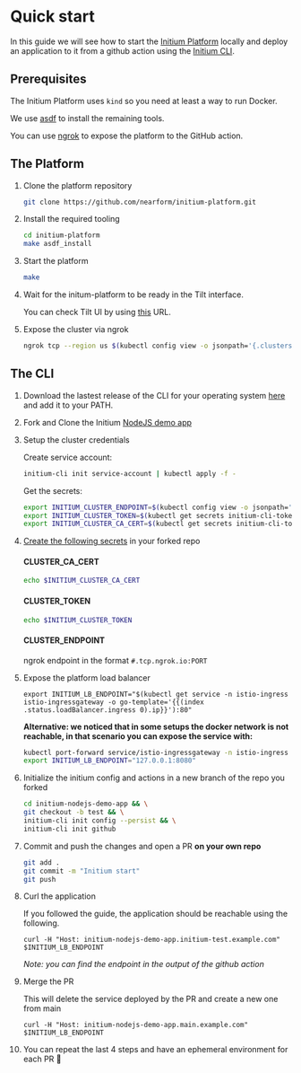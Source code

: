 # Quick start

In this guide we will see how to start the [Initium Platform](https://github.com/nearform/initium-platform) locally and deploy an application to it from a github action using the [Initium CLI](https://github.com/nearform/initium-cli).

## Prerequisites

The Initium Platform uses `kind` so you need at least a way to run Docker.

We use [asdf](https://asdf-vm.com/) to install the remaining tools.

You can use [ngrok](https://ngrok.com/) to expose the platform to the GitHub action.

## The Platform

1. Clone the platform repository

    ```bash
    git clone https://github.com/nearform/initium-platform.git
    ```

2. Install the required tooling

    ```bash
    cd initium-platform
    make asdf_install
    ```

3. Start the platform

    ```bash
    make
    ```

4. Wait for the initum-platform to be ready in the Tilt interface.

    You can check Tilt UI by using [this](http://localhost:10350) URL.


5. Expose the cluster via ngrok

    ```bash
    ngrok tcp --region us $(kubectl config view -o jsonpath='{.clusters[?(@.name == "kind-initium-platform")].cluster.server}' | awk -F: '{print $NF}') 
    ```

## The CLI

1. Download the lastest release of the CLI for your operating system [here](https://github.com/nearform/initium-cli/releases) and add it to your PATH.

2. Fork and Clone the Initium [NodeJS demo app](https://github.com/nearform/initium-nodejs-demo-app)

3. Setup the cluster credentials

    Create service account:
    ```bash
    initium-cli init service-account | kubectl apply -f -
    ```

    Get the secrets:
    ```bash
    export INITIUM_CLUSTER_ENDPOINT=$(kubectl config view -o jsonpath='{.clusters[?(@.name == "kind-initium-platform")].cluster.server}')
    export INITIUM_CLUSTER_TOKEN=$(kubectl get secrets initium-cli-token -o jsonpath="{.data.token}" | base64 -d)
    export INITIUM_CLUSTER_CA_CERT=$(kubectl get secrets initium-cli-token -o jsonpath="{.data.ca\.crt}" | base64 -d)
    ```

4. [Create the following secrets](https://docs.github.com/en/actions/security-guides/encrypted-secrets#creating-encrypted-secrets-for-a-repository) in your forked repo

    #### CLUSTER_CA_CERT
    ```bash
    echo $INITIUM_CLUSTER_CA_CERT
    ```
    #### CLUSTER_TOKEN
    ```bash
    echo $INITIUM_CLUSTER_TOKEN
    ```
    #### CLUSTER_ENDPOINT
    ngrok endpoint in the format `#.tcp.ngrok.io:PORT`

3. Expose the platform load balancer

    ```
    export INITIUM_LB_ENDPOINT="$(kubectl get service -n istio-ingress istio-ingressgateway -o go-template='{{(index .status.loadBalancer.ingress 0).ip}}'):80"
    ```

    **Alternative: we noticed that in some setups the docker network is not reachable, in that scenario you can expose the service with:**

    ```bash
    kubectl port-forward service/istio-ingressgateway -n istio-ingress 8080:80 &
    export INITIUM_LB_ENDPOINT="127.0.0.1:8080"
    ```


1. Initialize the initium config and actions in a new branch of the repo you forked

    ```bash
    cd initium-nodejs-demo-app && \
    git checkout -b test && \
    initium-cli init config --persist && \
    initium-cli init github
    ```

2. Commit and push the changes and open a PR **on your own repo**

    ```bash
    git add .
    git commit -m "Initium start"
    git push
    ```

8. Curl the application
   
    If you followed the guide, the application should be reachable using the following.

    ```
    curl -H "Host: initium-nodejs-demo-app.initium-test.example.com" $INITIUM_LB_ENDPOINT
    ```

    *Note: you can find the endpoint in the output of the github action*

9.  Merge the PR

    This will delete the service deployed by the PR and create a new one from main

    ```
    curl -H "Host: initium-nodejs-demo-app.main.example.com" $INITIUM_LB_ENDPOINT
    ```

10. You can repeat the last 4 steps and have an ephemeral environment for each PR 🚀

